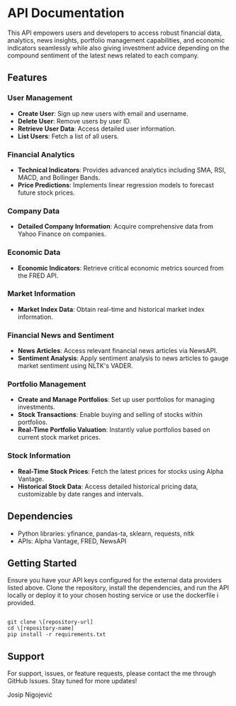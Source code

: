 
# API Documentation

This API empowers users and developers to access robust financial data, analytics, news insights, portfolio management capabilities, and economic indicators seamlessly while also giving investment advice depending on the compound sentiment of the latest news related to each company.

## Features

### User Management
- **Create User**: Sign up new users with email and username.
- **Delete User**: Remove users by user ID.
- **Retrieve User Data**: Access detailed user information.
- **List Users**: Fetch a list of all users.

### Financial Analytics
- **Technical Indicators**: Provides advanced analytics including SMA, RSI, MACD, and Bollinger Bands.
- **Price Predictions**: Implements linear regression models to forecast future stock prices.

### Company Data
- **Detailed Company Information**: Acquire comprehensive data from Yahoo Finance on companies.

### Economic Data
- **Economic Indicators**: Retrieve critical economic metrics sourced from the FRED API.

### Market Information
- **Market Index Data**: Obtain real-time and historical market index information.

### Financial News and Sentiment
- **News Articles**: Access relevant financial news articles via NewsAPI.
- **Sentiment Analysis**: Apply sentiment analysis to news articles to gauge market sentiment using NLTK's VADER.

### Portfolio Management
- **Create and Manage Portfolios**: Set up user portfolios for managing investments.
- **Stock Transactions**: Enable buying and selling of stocks within portfolios.
- **Real-Time Portfolio Valuation**: Instantly value portfolios based on current stock market prices.

### Stock Information
- **Real-Time Stock Prices**: Fetch the latest prices for stocks using Alpha Vantage.
- **Historical Stock Data**: Access detailed historical pricing data, customizable by date ranges and intervals.

## Dependencies
- Python libraries: yfinance, pandas-ta, sklearn, requests, nltk
- APIs: Alpha Vantage, FRED, NewsAPI

## Getting Started
Ensure you have your API keys configured for the external data providers listed above. Clone the repository, install the dependencies, and run the API locally or deploy it to your chosen hosting service or use the dockerfile i provided.

```

git clone \[repository-url]
cd \[repository-name]
pip install -r requirements.txt

```

## Support
For support, issues, or feature requests, please contact the me through GitHub Issues. Stay tuned for more updates!

Josip Nigojević

